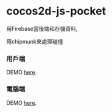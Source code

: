 # cocos2d-js-pocket
用Firebase當後端和存儲資料,

用chipmunk來處理碰撞

### 用戶端

DEMO [here](http://player.ipushs.com/ "demo").

### 電腦端

DEMO [here](http://player.ipushs.com/computer.html "demo").

